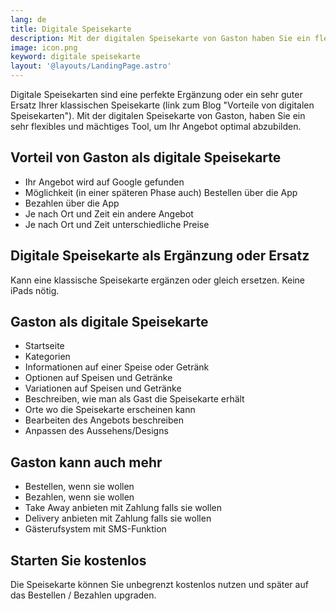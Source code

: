 ```yaml
---
lang: de
title: Digitale Speisekarte
description: Mit der digitalen Speisekarte von Gaston haben Sie ein flexibles und mächtiges Tool, um das Angebot Ihres Restaurants, Ihrer Bar oder Cafés optimal abzubilden.
image: icon.png
keyword: digitale speisekarte
layout: '@layouts/LandingPage.astro'
---
```


Digitale Speisekarten sind eine perfekte Ergänzung oder ein sehr guter Ersatz Ihrer klassischen Speisekarte (link zum Blog "Vorteile von digitalen Speisekarten"). Mit der digitalen Speisekarte von Gaston, haben Sie ein sehr flexibles und mächtiges Tool, um Ihr Angebot optimal abzubilden.

## Vorteil von Gaston als digitale Speisekarte

- Ihr Angebot wird auf Google gefunden
- Möglichkeit (in einer späteren Phase auch) Bestellen über die App
- Bezahlen über die App
- Je nach Ort und Zeit ein andere Angebot
- Je nach Ort und Zeit unterschiedliche Preise

## Digitale Speisekarte als Ergänzung oder Ersatz

Kann eine klassische Speisekarte ergänzen oder gleich ersetzen. Keine iPads nötig.

## Gaston als digitale Speisekarte

- Startseite
- Kategorien
- Informationen auf einer Speise oder Getränk
- Optionen auf Speisen und Getränke
- Variationen auf Speisen und Getränke
- Beschreiben, wie man als Gast die Speisekarte erhält
- Orte wo die Speisekarte erscheinen kann
- Bearbeiten des Angebots beschreiben
- Anpassen des Aussehens/Designs


## Gaston kann auch mehr

- Bestellen, wenn sie wollen
- Bezahlen, wenn sie wollen
- Take Away anbieten mit Zahlung falls sie wollen
- Delivery anbieten mit Zahlung falls sie wollen
- Gästerufsystem mit SMS-Funktion

## Starten Sie kostenlos

Die Speisekarte können Sie unbegrenzt kostenlos nutzen und später auf das Bestellen / Bezahlen upgraden.